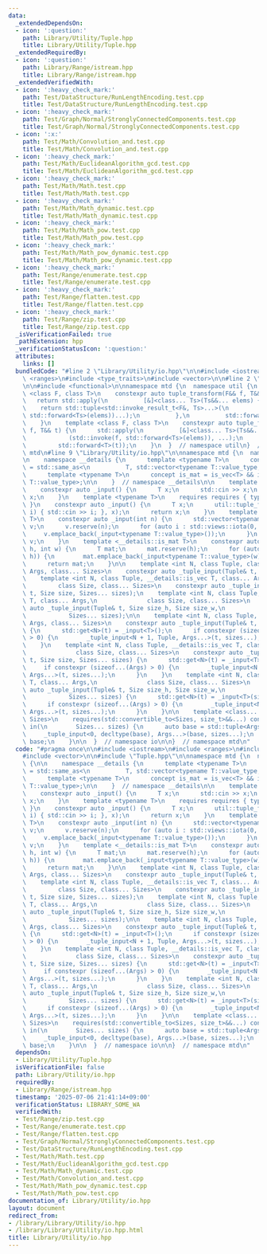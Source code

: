 ```yaml
---
data:
  _extendedDependsOn:
  - icon: ':question:'
    path: Library/Utility/Tuple.hpp
    title: Library/Utility/Tuple.hpp
  _extendedRequiredBy:
  - icon: ':question:'
    path: Library/Range/istream.hpp
    title: Library/Range/istream.hpp
  _extendedVerifiedWith:
  - icon: ':heavy_check_mark:'
    path: Test/DataStructure/RunLengthEncoding.test.cpp
    title: Test/DataStructure/RunLengthEncoding.test.cpp
  - icon: ':heavy_check_mark:'
    path: Test/Graph/Normal/StronglyConnectedComponents.test.cpp
    title: Test/Graph/Normal/StronglyConnectedComponents.test.cpp
  - icon: ':x:'
    path: Test/Math/Convolution_and.test.cpp
    title: Test/Math/Convolution_and.test.cpp
  - icon: ':heavy_check_mark:'
    path: Test/Math/EuclideanAlgorithm_gcd.test.cpp
    title: Test/Math/EuclideanAlgorithm_gcd.test.cpp
  - icon: ':heavy_check_mark:'
    path: Test/Math/Math.test.cpp
    title: Test/Math/Math.test.cpp
  - icon: ':heavy_check_mark:'
    path: Test/Math/Math_dynamic.test.cpp
    title: Test/Math/Math_dynamic.test.cpp
  - icon: ':heavy_check_mark:'
    path: Test/Math/Math_pow.test.cpp
    title: Test/Math/Math_pow.test.cpp
  - icon: ':heavy_check_mark:'
    path: Test/Math/Math_pow_dynamic.test.cpp
    title: Test/Math/Math_pow_dynamic.test.cpp
  - icon: ':heavy_check_mark:'
    path: Test/Range/enumerate.test.cpp
    title: Test/Range/enumerate.test.cpp
  - icon: ':heavy_check_mark:'
    path: Test/Range/flatten.test.cpp
    title: Test/Range/flatten.test.cpp
  - icon: ':heavy_check_mark:'
    path: Test/Range/zip.test.cpp
    title: Test/Range/zip.test.cpp
  _isVerificationFailed: true
  _pathExtension: hpp
  _verificationStatusIcon: ':question:'
  attributes:
    links: []
  bundledCode: "#line 2 \"Library/Utility/io.hpp\"\n\n#include <iostream>\n#include\
    \ <ranges>\n#include <type_traits>\n#include <vector>\n\n#line 2 \"Library/Utility/Tuple.hpp\"\
    \n\n#include <functional>\n\nnamespace mtd {\n  namespace util {\n    template\
    \ <class F, class T>\n    constexpr auto tuple_transform(F&& f, T&& t) {\n   \
    \   return std::apply(\n          [&]<class... Ts>(Ts&&... elems) {\n        \
    \    return std::tuple<std::invoke_result_t<F&, Ts>...>(\n                std::invoke(f,\
    \ std::forward<Ts>(elems))...);\n          },\n          std::forward<T>(t));\n\
    \    }\n    template <class F, class T>\n    constexpr auto tuple_for_each(F&&\
    \ f, T&& t) {\n      std::apply(\n          [&]<class... Ts>(Ts&&... elems) {\n\
    \            (std::invoke(f, std::forward<Ts>(elems)), ...);\n          },\n \
    \         std::forward<T>(t));\n    }\n  }  // namespace util\n}  // namespace\
    \ mtd\n#line 9 \"Library/Utility/io.hpp\"\n\nnamespace mtd {\n  namespace io {\n\
    \n    namespace __details {\n      template <typename T>\n      concept is_vec\
    \ = std::same_as<\n          T, std::vector<typename T::value_type, typename T::allocator_type>>;\n\
    \      template <typename T>\n      concept is_mat = is_vec<T> && is_vec<typename\
    \ T::value_type>;\n\n    }  // namespace __details\n\n    template <class T>\n\
    \    constexpr auto _input() {\n      T x;\n      std::cin >> x;\n      return\
    \ x;\n    }\n    template <typename T>\n    requires requires { typename std::tuple_size<T>::type;\
    \ }\n    constexpr auto _input() {\n      T x;\n      util::tuple_for_each([](auto&&\
    \ i) { std::cin >> i; }, x);\n      return x;\n    }\n    template <__details::is_vec\
    \ T>\n    constexpr auto _input(int n) {\n      std::vector<typename T::value_type>\
    \ v;\n      v.reserve(n);\n      for (auto i : std::views::iota(0, n)) {\n   \
    \     v.emplace_back(_input<typename T::value_type>());\n      }\n      return\
    \ v;\n    }\n    template <__details::is_mat T>\n    constexpr auto _input(int\
    \ h, int w) {\n      T mat;\n      mat.reserve(h);\n      for (auto i : std::views::iota(0,\
    \ h)) {\n        mat.emplace_back(_input<typename T::value_type>(w));\n      }\n\
    \      return mat;\n    }\n\n    template <int N, class Tuple, class T, class...\
    \ Args, class... Sizes>\n    constexpr auto _tuple_input(Tuple& t, Sizes... sizes);\n\
    \    template <int N, class Tuple, __details::is_vec T, class... Args,\n     \
    \         class Size, class... Sizes>\n    constexpr auto _tuple_input(Tuple&\
    \ t, Size size, Sizes... sizes);\n    template <int N, class Tuple, __details::is_mat\
    \ T, class... Args,\n              class Size, class... Sizes>\n    constexpr\
    \ auto _tuple_input(Tuple& t, Size size_h, Size size_w,\n                    \
    \            Sizes... sizes);\n\n    template <int N, class Tuple, class T, class...\
    \ Args, class... Sizes>\n    constexpr auto _tuple_input(Tuple& t, Sizes... sizes)\
    \ {\n      std::get<N>(t) = _input<T>();\n      if constexpr (sizeof...(Args)\
    \ > 0) {\n        _tuple_input<N + 1, Tuple, Args...>(t, sizes...);\n      }\n\
    \    }\n    template <int N, class Tuple, __details::is_vec T, class... Args,\n\
    \              class Size, class... Sizes>\n    constexpr auto _tuple_input(Tuple&\
    \ t, Size size, Sizes... sizes) {\n      std::get<N>(t) = _input<T>(size);\n \
    \     if constexpr (sizeof...(Args) > 0) {\n        _tuple_input<N + 1, Tuple,\
    \ Args...>(t, sizes...);\n      }\n    }\n    template <int N, class Tuple, __details::is_mat\
    \ T, class... Args,\n              class Size, class... Sizes>\n    constexpr\
    \ auto _tuple_input(Tuple& t, Size size_h, Size size_w,\n                    \
    \            Sizes... sizes) {\n      std::get<N>(t) = _input<T>(size_h, size_w);\n\
    \      if constexpr (sizeof...(Args) > 0) {\n        _tuple_input<N + 1, Tuple,\
    \ Args...>(t, sizes...);\n      }\n    }\n\n    template <class... Args, class...\
    \ Sizes>\n    requires(std::convertible_to<Sizes, size_t>&&...) constexpr auto\
    \ in(\n        Sizes... sizes) {\n      auto base = std::tuple<Args...>();\n \
    \     _tuple_input<0, decltype(base), Args...>(base, sizes...);\n      return\
    \ base;\n    }\n\n  }  // namespace io\n\n}  // namespace mtd\n"
  code: "#pragma once\n\n#include <iostream>\n#include <ranges>\n#include <type_traits>\n\
    #include <vector>\n\n#include \"Tuple.hpp\"\n\nnamespace mtd {\n  namespace io\
    \ {\n\n    namespace __details {\n      template <typename T>\n      concept is_vec\
    \ = std::same_as<\n          T, std::vector<typename T::value_type, typename T::allocator_type>>;\n\
    \      template <typename T>\n      concept is_mat = is_vec<T> && is_vec<typename\
    \ T::value_type>;\n\n    }  // namespace __details\n\n    template <class T>\n\
    \    constexpr auto _input() {\n      T x;\n      std::cin >> x;\n      return\
    \ x;\n    }\n    template <typename T>\n    requires requires { typename std::tuple_size<T>::type;\
    \ }\n    constexpr auto _input() {\n      T x;\n      util::tuple_for_each([](auto&&\
    \ i) { std::cin >> i; }, x);\n      return x;\n    }\n    template <__details::is_vec\
    \ T>\n    constexpr auto _input(int n) {\n      std::vector<typename T::value_type>\
    \ v;\n      v.reserve(n);\n      for (auto i : std::views::iota(0, n)) {\n   \
    \     v.emplace_back(_input<typename T::value_type>());\n      }\n      return\
    \ v;\n    }\n    template <__details::is_mat T>\n    constexpr auto _input(int\
    \ h, int w) {\n      T mat;\n      mat.reserve(h);\n      for (auto i : std::views::iota(0,\
    \ h)) {\n        mat.emplace_back(_input<typename T::value_type>(w));\n      }\n\
    \      return mat;\n    }\n\n    template <int N, class Tuple, class T, class...\
    \ Args, class... Sizes>\n    constexpr auto _tuple_input(Tuple& t, Sizes... sizes);\n\
    \    template <int N, class Tuple, __details::is_vec T, class... Args,\n     \
    \         class Size, class... Sizes>\n    constexpr auto _tuple_input(Tuple&\
    \ t, Size size, Sizes... sizes);\n    template <int N, class Tuple, __details::is_mat\
    \ T, class... Args,\n              class Size, class... Sizes>\n    constexpr\
    \ auto _tuple_input(Tuple& t, Size size_h, Size size_w,\n                    \
    \            Sizes... sizes);\n\n    template <int N, class Tuple, class T, class...\
    \ Args, class... Sizes>\n    constexpr auto _tuple_input(Tuple& t, Sizes... sizes)\
    \ {\n      std::get<N>(t) = _input<T>();\n      if constexpr (sizeof...(Args)\
    \ > 0) {\n        _tuple_input<N + 1, Tuple, Args...>(t, sizes...);\n      }\n\
    \    }\n    template <int N, class Tuple, __details::is_vec T, class... Args,\n\
    \              class Size, class... Sizes>\n    constexpr auto _tuple_input(Tuple&\
    \ t, Size size, Sizes... sizes) {\n      std::get<N>(t) = _input<T>(size);\n \
    \     if constexpr (sizeof...(Args) > 0) {\n        _tuple_input<N + 1, Tuple,\
    \ Args...>(t, sizes...);\n      }\n    }\n    template <int N, class Tuple, __details::is_mat\
    \ T, class... Args,\n              class Size, class... Sizes>\n    constexpr\
    \ auto _tuple_input(Tuple& t, Size size_h, Size size_w,\n                    \
    \            Sizes... sizes) {\n      std::get<N>(t) = _input<T>(size_h, size_w);\n\
    \      if constexpr (sizeof...(Args) > 0) {\n        _tuple_input<N + 1, Tuple,\
    \ Args...>(t, sizes...);\n      }\n    }\n\n    template <class... Args, class...\
    \ Sizes>\n    requires(std::convertible_to<Sizes, size_t>&&...) constexpr auto\
    \ in(\n        Sizes... sizes) {\n      auto base = std::tuple<Args...>();\n \
    \     _tuple_input<0, decltype(base), Args...>(base, sizes...);\n      return\
    \ base;\n    }\n\n  }  // namespace io\n\n}  // namespace mtd\n"
  dependsOn:
  - Library/Utility/Tuple.hpp
  isVerificationFile: false
  path: Library/Utility/io.hpp
  requiredBy:
  - Library/Range/istream.hpp
  timestamp: '2025-07-06 21:41:14+09:00'
  verificationStatus: LIBRARY_SOME_WA
  verifiedWith:
  - Test/Range/zip.test.cpp
  - Test/Range/enumerate.test.cpp
  - Test/Range/flatten.test.cpp
  - Test/Graph/Normal/StronglyConnectedComponents.test.cpp
  - Test/DataStructure/RunLengthEncoding.test.cpp
  - Test/Math/Math.test.cpp
  - Test/Math/EuclideanAlgorithm_gcd.test.cpp
  - Test/Math/Math_dynamic.test.cpp
  - Test/Math/Convolution_and.test.cpp
  - Test/Math/Math_pow_dynamic.test.cpp
  - Test/Math/Math_pow.test.cpp
documentation_of: Library/Utility/io.hpp
layout: document
redirect_from:
- /library/Library/Utility/io.hpp
- /library/Library/Utility/io.hpp.html
title: Library/Utility/io.hpp
---
```


